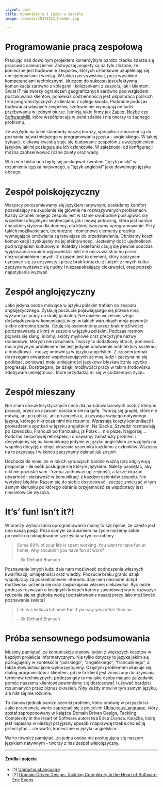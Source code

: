 ```yaml
---
layout: post
title: Komunikacja i język w zespole
image: /assets/20171012_header.jpg

---
```


# Programowanie pracą zespołową

Pracując nad dowolnym projektem komercyjnym bardzo rzadko zdarza się pracować samodzielnie. Zazwyczaj projekty są na tyle złożone, że konieczne jest budowanie zespołów, których członkowie uzupełniają się umiejętnościami i wiedzą. W takiej rzeczywistości, poza wysokimi kompetencjami technicznymi, kluczem do sukcesu jest efektywna komunikacja zarówno z kolegami i koleżankami z zespołu, jak i klientem. Świat IT nie tworzy ograniczeń geograficznych zarówno pod względem poszukiwania klientów, ponieważ codziennością jest współpraca polskich firm programistycznych z klientami z całego świata. Podobnie podczas budowania własnych zespołów, szefowie nie wymagają od ludzi przebywania w jednym biurze. Istnieją takie firmy jak [Zapier](http://zapier.com), [Nozbe](https://nozbe.com) czy [SoftwareMill](https://softwaremill.com/), które współpracują w pełni zdalnie i nie tworzy to żadnego problemu.

Ze względu na takie standardy naszej branży, specjaliści zmuszeni są do poznania najważniejszego w programowaniu języka - angielskiego. W takiej sytuacji, ciekawą kwestią staje się budowanie zespołów z uwzględnieniem języków jakimi posługują się ich członkowie. W zależności od konfiguracji można zaobserwować różne zalety oraz wady.

W trzech historiach będę się posługiwał zwrotem “język polski” w rozumieniu języka natywnego, a “język angielski” jako dowolnego języka obcego.

# Zespół polskojęzyczny

Wszyscy porozumiewamy się językiem natywnym, posiadamy komfort pozwalający na skupienie się głównie na rozwiązywanych problemach. Każdy członek mojego zespołu jest w stanie swobodnie posługiwać się wszelkimi oficjalnymi sentencjami, jak i mową potoczną, która jest bardzo charakterystyczna dla domeny, dla której tworzymy oprogramowanie. Przy takich możliwościach, techniczne i domenowe elementy projektu wymagające omówienia są łatwiejsze do przedstawienia. Obniżamy koszt komunikacji i zyskujemy na jej efektywności. Jesteśmy dość ujednoliceni pod względem kulturowym. Koledzy i koleżanki czują się pewnie podczas wygłaszania swoich wypowiedzi i nikt nie odczuwa strachu przed niezrozumieniem innych. Z czasem jest to element, który zaczynam uznawać się za oczywisty i przez brak kontaktu z ludźmi z innych kultur zaczyna wydawać się nudny i niezaspokajający ciekawości, oraz potrzeb napotykania wyzwań.

# Zespół anglojęzyczny

Jako jedyna osoba mówiąca w języku polskim trafiam do zespołu anglojęzycznego. Zyskuję poczucie pojawiającego się przede mną wyzwania i pracy na skalę globalną. Nie miałem wcześniejszego doświadczenia w komunikacji, więc w takich warunkach moja pewność siebie odrobinę spada. Czuję się osamotniony przez brak możliwości porozmawiania z kimś w zespole w języku polskim. Podczas rozmów pojawia się slang, idiomy, skróty myślowe oraz precyzyjne nazwy domenowe, których nie rozumiem. Tworzy to dodatkowy strach, ponieważ moim jedynym problemem nie jest jedynie omówienie architektury systemu, a dodatkowo - muszę omówić ją w języku angielskim. Z czasem jednak dostrzegam otwartość współpracujących ze mną ludzi i zaczyna mi się podobać, ponieważ moje umiejętności językowe błyskawicznie szybko progresują. Dostrzegam, że dzięki możliwości pracy w takim środowisku zdobywam umiejętności, które przydadzą mi się w codziennym życiu.

# Zespół mieszany

Nie znam charakterystycznych cech dla narodowościowych osób z którymi pracuje, przez co czasami narażam sie na gafę. Tworzą się grupki, które nie mówią, ani po polsku, ani po angielsku, a używają swojego natywnego języka, którego nikt poza nimi nie rozumie. Wzrastają koszty komunikacji i prowadzenia spotkań w języku angielskim. Na Slacku, Szwedzi rozmawiają po szwedzku, Francuzi po francusku, ja Polak … nie piszę. Najgorzej… Podczas zespołowej retrospekcji omawiamy zainstniały problem i decydujemy się na komunikację jedynie w języku angielskim ze względu na współną decyzję o chęci okazania szacunku każdemu z członków. Wszyscy na to przystają i w końcu zaczynamy działać jak zespół.

Dochodzi do mnie, że w takich sytuacjach bardzo ważną rolę odgrywają proporcje - ile osób posługuje się którym językiem. Należy pamiętać, aby nikt nie pozostał sam. Trzeba zachować uprzejmość, a także okazać otwartość i ciekawość w komunikacji z każdym członków zespołu. Nie wytykać błędów. Razem się do siebie dostosować i zacząć zmierzać w tym samym kierunku po którego obraniu przyjemność ze współpracy jest niesamowicie wysoka.

# It’s’ fun! Isn’t it?!

W branży wytwarzania oprogramowania mamy to szczęście, że często jest ono naszą pasją. Poza samym zarabianiem na życie możemy sobie pozwolić na odnajdowanie szczęścia w tym co robimy.

> Some 80% of your life is spent working. You want to have fun at home; why shouldn’t you have fun at work?
> 
> – Sir Richard Branson

Poznawanie innych ludzi daje nam możliwość podnoszenia własnych kwalifikacji, umiejętności oraz wiedzy. Poczucie braku granic dzięki współpracy za pośrednictwem internetu daje nam nieznane dotąd możliwości uczenia się oraz zaspokajania własnej ciekawości. Być może podczas rozważań o kolejnych krokach kariery zawodowej warto rozważyć rzucenie się na głęboką wodę i potraktowanie naszej pracy jako możliwość poznawania świata?

> Life is a helluva lot more fun if you say yes rather than no.
> 
> – Sir Richard Branson

# Próba sensownego podsumowania

Musimy pamiętać, że komuniakcja stanowi jeden z większych kosztów w każdym projekcie informatycznym. Nie tylko dotyczy to języka jakim się posługujemy w kontekście “polskiego”, “angielskiego”, “francuskiego”, a także słownictwa jakie wykorzystujemy. Częstym problemem okazuje się dialog programistów z klientem, gdzie to klient jest zmuszany do używania terminów technicznych, podczas gdy to my jako osoby mające za zadanie pomóc naszemu klientowi powinniśmy się dostosować i używać bardziej rozumianych przez biznes określeń. Niby każdy mówi w tym samym języku, ale nikt się nie rozumie.

To stanowi jednak bardzo szeroki problem, który omówię w przyszłości. Jako przedsmak, warto zapoznać się z pojęciem [UbiquitousLanguage](https://martinfowler.com/bliki/UbiquitousLanguage.html), który został zaproponowany w książce Domain Driven Design, Tackling Complexity in the Heart of Software autorstwa Erica Evansa. Książka, którą jest napisana w niezbyt przyjazny sposób i naprawdę trzeba chcieć ją przeczytać… ale warto, koniecznie w języku angielskim.

Warto również pamiętać, że jedna osoba nie posługująca się naszym językiem natywnym - tworzy z nas zespół wielojęzyczny.

* * *

#### Źródła i pojęcia

*   \[1\] [UbiquitousLanguage](https://martinfowler.com/bliki/UbiquitousLanguage.html)
*   \[2\] [Domain-Driven Design: Tackling Complexity in the Heart of Software, Eric Evans](https://www.amazon.com/Domain-Driven-Design-Tackling-Complexity-Software/dp/0321125215)

